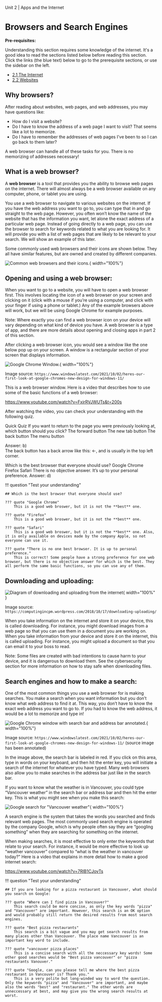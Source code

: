 Unit 2 | Apps and the Internet

# Browsers and Search Engines

**Pre-requisites:**

Understanding this section requires some knowledge of the internet. It's a good idea to read the sections listed below before reading this section. Click the links (the blue text) below to go to the prerequisite sections, or use the sidebar on the left.

- [2.1 The Internet](2.1-the-internet.md)
- [2.2 Websites](2.2-websites.md)

## Why browsers?

After reading about websites, web pages, and web addresses, you may have questions like:

- How do I visit a website?
- Do I have to know the address of a web page I want to visit? That seems like a lot to memorize.
- Do I have to remember the addresses of web pages I've been to so I can go back to them later?

A web browser can handle all of these tasks for you. There is no memorizing of addresses necessary!

## What is a web browser?

A **web browser** is a tool that provides you the ability to browse web pages on the internet. There will almost always be a web browser available on any computer, phone, or tablet you are using.

You use a web browser to navigate to various websites on the internet. If you have the web address you want to go to, you can type that in and go straight to the web page. However, you often won’t know the name of the website that has the information you want, let alone the exact address of a particular web page. Instead of going directly to a web page, you can use the browser to search for keywords related to what you are looking for. It will provide you with a list of web pages that are likely to be relevant to your search. We will show an example of this later.

Some commonly used web browsers and their icons are shown below. They all have similar features, but are owned and created by different companies.

![Common web browsers and their icons.](../../course/2-apps-and-internet/web-browser-icons.png){ width="100%"}

## Opening and using a web browser:

When you want to go to a website, you will have to open a web browser first. This involves locating the icon of a web browser on your screen and clicking on it (click with a mouse if you’re using a computer, and click with your finger if using a phone or tablet.) Any of the example browsers above will work, but we will be using Google Chrome for example purposes.

Note: Where exactly you can find a web browser icon on your device will vary depending on what kind of device you have. A web browser is a type of app, and there are more details about opening and closing apps in part 2 of this section.

After clicking a web browser icon, you would see a window like the one below pop up on your screen. A window is a rectangular section of your screen that displays information.

![Google Chrome Window.](../../course/2-apps-and-internet/web-browser-window.png){ width="100%"}

Image source: `https://www.windowslatest.com/2021/10/02/heres-our-first-look-at-google-chromes-new-design-for-windows-11/`

This is a web browser window. Here is a video that describes how to use some of the basic functions of a web browser:

https://www.youtube.com/watch?v=FxirRVJWUTs&t=200s

After watching the video, you can check your understanding with the following quiz.

Quick Quiz
If you want to return to the page you were previously looking at, which button should you click?
The forward button
The new tab button
The back button
The menu button

Answer: b)  
The back button has a back arrow like this: ←, and is usually in the top left corner.

Which is the best browser that everyone should use?
Google Chrome
Firefox
Safari
There is no objective answer. It’s up to your personal preference.
Answer: d)

!!! question "Test your understanding"

    ## Which is the best browser that everyone should use?

    ??? quote "Google Chrome"
        This is a good web broswer, but it is not the **best** one.

    ??? quote "Firefox"
        This is a good web broswer, but it is not the **best** one.

    ??? quote "Safari"
        This is a good web broswer, but it is not the **best** one. Also, it is only available on devices made by the company Apple, so not everyone can use it.

    ??? quote "There is no one best browser. It is up to personal preference."
        This is correct! Some people have a strong preference for one web browser, but there is no objective answer for which is the best. They all perform the same basic functions, so you can use any of them.

## Downloading and uploading:

![Diagram of downloading and uploading from the internet](../../course/3-file-system/downloading-uploading-diagram.png){ width="100%" }

Image source: `https://computingincpm.wordpress.com/2018/10/17/downloading-uploading/`

When you take information on the internet and store it on your device, this is called downloading. For instance, you might download images from a web page so that you can use them in a document you are working on. When you take information from your device and store it on the internet, this is called uploading. For instance, you might upload a document so that you can email it to your boss to read.

Note: Some files are created with bad intentions to cause harm to your device, and it is dangerous to download them. See the cybersecurity section for more information on how to stay safe when downloading files.

## Search engines and how to make a search:

One of the most common things you use a web browser for is making searches. You make a search when you want information but you don’t know what web address to find it at. This way, you don’t have to know the exact web address you want to go to. If you had to know the web address, it would be a lot to memorize and type in!

![Google Chrome window with search bar and address bar annotated.](../../course/2-apps-and-internet/address-and-search-bars.png){ width="100%"}

Image source: `https://www.windowslatest.com/2021/10/02/heres-our-first-look-at-google-chromes-new-design-for-windows-11/` (source image has been annotated)

In the image above, the search bar is labeled in red. If you click on this area, type in words on your keyboard, and then hit the enter key, you will initiate a search of the internet for whatever you have typed. Many web browsers also allow you to make searches in the address bar just like in the search bar.

If you want to know what the weather is in Vancouver, you could type “Vancouver weather” in the search bar or address bar and then hit the enter key. This is what you might see when you make this search:

![Google search for "Vancouver weather"](../../course/2-apps-and-internet/example-web-search.png){ width="100%"}

A search engine is the system that takes the words you searched and finds relevant web pages. The most commonly used search engine is operated by the company Google, which is why people often say they are “googling something” when they are searching for something on the internet.

When making searches, it is most effective to only enter the keywords that relate to your search. For instance, it would be more effective to look up “weather vancouver” compared to “what is the weather in vancouver today?” Here is a video that explains in more detail how to make a good internet search:

https://www.youtube.com/watch?v=7RlB1CJovTs

!!! question "Test your understanding"

    ## If you are looking for a pizza restaurant in Vancouver, what should you search on Google:

    ??? quote "Where can I find pizza in Vancouver?"
        This search could be more concise, as only the key words "pizza" and "Vancouver" are important. However, this search is an OK option and would probably still return the desired results from most search engines.

    ??? quote "Best pizza restaurants"
        This search is a bit vague and you may get search results from many places other than Vancouver. The place name Vancouver is an important key word to include.

    ??? quote "vancouver pizza places"
        This is a concise search with all the neccessary key words! Some other good searches would be "Best pizza vancouver" or "pizza restaurants Vanouver."

    ??? quote "Google, can you please tell me where the best pizza restaurant in Vancouver is? Thank you."
        This is a very polite but long-winded way to word the question. Only the keywords "pizza" and "Vancouver" are important, and maybe also the words "best" and "restaurant." The other words are unneccessary at best, and may give you the wrong search results at worst.
